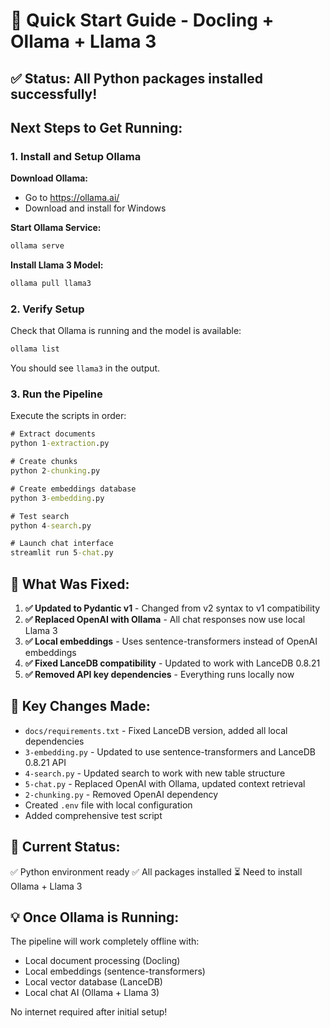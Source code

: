 # 🚀 Quick Start Guide - Docling + Ollama + Llama 3

## ✅ Status: All Python packages installed successfully!

## Next Steps to Get Running:

### 1. Install and Setup Ollama

**Download Ollama:**
- Go to https://ollama.ai/
- Download and install for Windows

**Start Ollama Service:**
```cmd
ollama serve
```

**Install Llama 3 Model:**
```cmd
ollama pull llama3
```

### 2. Verify Setup

Check that Ollama is running and the model is available:
```cmd
ollama list
```

You should see `llama3` in the output.

### 3. Run the Pipeline

Execute the scripts in order:

```cmd
# Extract documents
python 1-extraction.py

# Create chunks  
python 2-chunking.py

# Create embeddings database
python 3-embedding.py

# Test search
python 4-search.py

# Launch chat interface
streamlit run 5-chat.py
```

## 🔧 What Was Fixed:

1. **✅ Updated to Pydantic v1** - Changed from v2 syntax to v1 compatibility
2. **✅ Replaced OpenAI with Ollama** - All chat responses now use local Llama 3
3. **✅ Local embeddings** - Uses sentence-transformers instead of OpenAI embeddings  
4. **✅ Fixed LanceDB compatibility** - Updated to work with LanceDB 0.8.21
5. **✅ Removed API key dependencies** - Everything runs locally now

## 🎯 Key Changes Made:

- `docs/requirements.txt` - Fixed LanceDB version, added all local dependencies
- `3-embedding.py` - Updated to use sentence-transformers and LanceDB 0.8.21 API
- `4-search.py` - Updated search to work with new table structure
- `5-chat.py` - Replaced OpenAI with Ollama, updated context retrieval
- `2-chunking.py` - Removed OpenAI dependency
- Created `.env` file with local configuration
- Added comprehensive test script

## 🚨 Current Status:

✅ Python environment ready
✅ All packages installed
⏳ Need to install Ollama + Llama 3

## 💡 Once Ollama is Running:

The pipeline will work completely offline with:
- Local document processing (Docling)
- Local embeddings (sentence-transformers) 
- Local vector database (LanceDB)
- Local chat AI (Ollama + Llama 3)

No internet required after initial setup!
